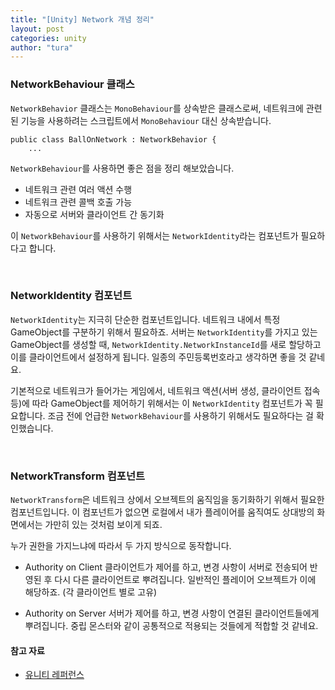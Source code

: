 ```yaml
---
title: "[Unity] Network 개념 정리"
layout: post
categories: unity
author: "tura"
---
```


### NetworkBehaviour 클래스

`NetworkBehavior` 클래스는 `MonoBehaviour`를 상속받은 클래스로써,
네트워크에 관련된 기능을 사용하려는 스크립트에서 `MonoBehaviour` 대신 상속받습니다.

```
public class BallOnNetwork : NetworkBehavior {
    ...
```

`NetworkBehaviour`를 사용하면 좋은 점을 정리 해보았습니다.

 - 네트워크 관련 여러 액션 수행
 - 네트워크 관련 콜백 호출 가능
 - 자동으로 서버와 클라이언트 간 동기화

이 `NetworkBehaviour`를 사용하기 위해서는 `NetworkIdentity`라는 컴포넌트가 필요하다고 합니다.

<br/>

### NetworkIdentity 컴포넌트

`NetworkIdentity`는 지극히 단순한 컴포넌트입니다. 네트워크 내에서 특정 GameObject를 구분하기 위해서 필요하죠.
서버는 `NetworkIdentity`를 가지고 있는 GameObject를 생성할 때, `NetworkIdentity.NetworkInstanceId`를 새로 할당하고
이를 클라이언트에서 설정하게 됩니다. 일종의 주민등록번호라고 생각하면 좋을 것 같네요.

기본적으로 네트워크가 들어가는 게임에서, 네트워크 액션(서버 생성, 클라이언트 접속 등)에 따라
GameObject를 제어하기 위해서는 이 `NetworkIdentity` 컴포넌트가 꼭 필요합니다.
조금 전에 언급한 `NetworkBehaviour`를 사용하기 위해서도 필요하다는 걸 확인했습니다.

<br/>

### NetworkTransform 컴포넌트

`NetworkTransform`은 네트워크 상에서 오브젝트의 움직임을 동기화하기 위해서 필요한 컴포넌트입니다.
이 컴포넌트가 없으면 로컬에서 내가 플레이어를 움직여도 상대방의 화면에서는 가만히 있는 것처럼 보이게 되죠.

누가 권한을 가지느냐에 따라서 두 가지 방식으로 동작합니다.

- Authority on Client
  클라이언트가 제어를 하고, 변경 사항이 서버로 전송되어 반영된 후 다시 다른 클라이언트로 뿌려집니다.
  일반적인 플레이어 오브젝트가 이에 해당하죠. (각 클라이언트 별로 고유)

- Authority on Server
  서버가 제어를 하고, 변경 사항이 연결된 클라이언트들에게 뿌려집니다.
  중립 몬스터와 같이 공통적으로 적용되는 것들에게 적합할 것 같네요.


#### 참고 자료
 - [유니티 레퍼런스](https://docs.unity3d.com/ScriptReference/Networking.NetworkBehaviour.html)
